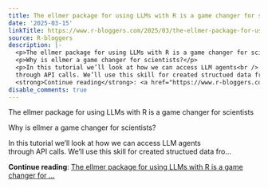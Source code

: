 ```yaml
---
title: The ellmer package for using LLMs with R is a game changer for scientists
date: '2025-03-15'
linkTitle: https://www.r-bloggers.com/2025/03/the-ellmer-package-for-using-llms-with-r-is-a-game-changer-for-scientists-2/
source: R-bloggers
description: |-
  <p>The ellmer package for using LLMs with R is a game changer for scientists</p>
  <p>Why is ellmer a game changer for scientists?</p>
  <p>In this tutorial we’ll look at how we can access LLM agents<br />
  through API calls. We’ll use this skill for created structued data fro...</p>
  <strong>Continue reading</strong>: <a href="https://www.r-bloggers.com/2025/03/the-ellmer-package-for-using-llms-with-r-is-a-game-changer-for-scientists-2/">The ellmer package for using LLMs with R is a game changer for ...
disable_comments: true
---
```

<p>The ellmer package for using LLMs with R is a game changer for scientists</p>
<p>Why is ellmer a game changer for scientists?</p>
<p>In this tutorial we’ll look at how we can access LLM agents<br />
through API calls. We’ll use this skill for created structued data fro...</p>
<strong>Continue reading</strong>: <a href="https://www.r-bloggers.com/2025/03/the-ellmer-package-for-using-llms-with-r-is-a-game-changer-for-scientists-2/">The ellmer package for using LLMs with R is a game changer for ...